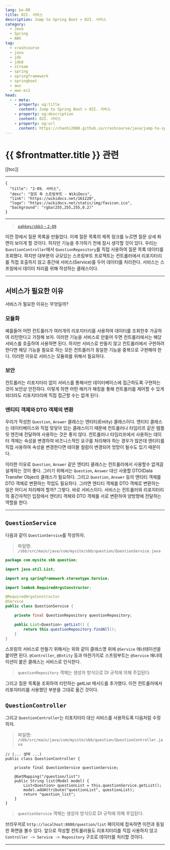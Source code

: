 ```yaml
---
lang: ko-KR
title: 02I. 서비스
description: Jump to Spring Boot > 02I. 서비스
category:
  - Java
  - Spring
  - AWS
tag: 
  - crashcourse
  - java
  - jdk
  - jdk8
  - stream
  - spring
  - springframework
  - springboot
  - aws
  - aws-ec2
head:
  - - meta:
    - property: og:title
      content: Jump to Spring Boot > 02I. 서비스
    - property: og:description
      content: 02I. 서비스
    - property: og:url
      content: https://chanhi2000.github.io/crashcourse/java/jump-to-spring-boot/02I.html
---
```


# {{ $frontmatter.title }} 관련

[[toc]]

---

```component VPCard
{
  "title": "2-09. 서비스",
  "desc": "점프 투 스프링부트 - WikiDocs",
  "link": "https://wikidocs.net/161220",
  "logo": "https://wikidocs.net/static/img/favicon.ico",
  "background": "rgba(255,255,255,0.2)"
}
```

---

> [<FontIcon icon="iconfont icon-github"/> `pahkey/sbb3` - <FontIcon icon="fas fa-folder-open"/> `2-09`](https://github.com/pahkey/sbb3/tree/2-09)

<VidStack src="youtube/jeag544IJQ8"/>

이전 장에서 질문 목록을 만들었다. 이제 질문 목록의 제목 링크를 누르면 질문 상세 화면이 보이게 할 것이다. 하지만 기능을 추가하기 전에 잠시 생각할 것이 있다. 우리는 `QuestionController`에서 `QuestionRepository`를 직접 사용하여 질문 목록 데이터를 조회했다. 하지만 대부분의 규모있는 스프링부트 프로젝트는 컨트롤러에서 리포지터리를 직접 호출하지 않고 중간에 서비스(Service)를 두어 데이터를 처리한다. 서비스는 스프링에서 데이터 처리를 위해 작성하는 클래스이다.

---

## 서비스가 필요한 이유

서비스가 필요한 이유는 무엇일까?

### 모듈화

예를들어 어떤 컨트롤러가 여러개의 리포지터리를 사용하여 데이터를 조회한후 가공하여 리턴한다고 가정해 보자. 이러한 기능을 서비스로 만들어 두면 컨트롤러에서는 해당 서비스를 호출하여 사용하면 된다. 하지만 서비스로 만들지 않고 컨트롤러에서 구현하려 한다면 해당 기능을 필요로 하는 모든 컨트롤러가 동일한 기능을 중복으로 구현해야 한다. 이러한 이유로 서비스는 모듈화를 위해서 필요하다.

### 보안

컨트롤러는 리포지터리 없이 서비스를 통해서만 데이터베이스에 접근하도록 구현하는 것이 보안상 안전하다. 이렇게 하면 어떤 해커가 해킹을 통해 컨트롤러를 제어할 수 있게 되더라도 리포지터리에 직접 접근할 수는 없게 된다.

### 엔티티 객체와 DTO 객체의 변환

우리가 작성한 `Question`, `Answer` 클래스는 엔티티(Entity) 클래스이다. 엔티티 클래스는 데이터베이스와 직접 맞닿아 있는 클래스이기 때문에 컨트롤러나 타임리프 같은 템플릿 엔진에 전달하여 사용하는 것은 좋지 않다. 컨트롤러나 타임리프에서 사용하는 데이터 객체는 속성을 변경하여 비즈니스적인 요구를 처리해야 하는 경우가 많은데 엔티티를 직접 사용하여 속성을 변경한다면 테이블 컬럼이 변경되어 엉망이 될수도 있기 때문이다.

이러한 이유로 `Question`, `Answer` 같은 엔티티 클래스는 컨트롤러에서 사용할수 없게끔 설계하는 것이 좋다. 그러기 위해서는 `Question`, `Answer` 대신 사용할 DTO(Data Transfer Object) 클래스가 필요하다. 그리고 `Question`, `Answer` 등의 엔티티 객체를 DTO 객체로 변환하는 작업도 필요하다. 그러면 엔티티 객체를 DTO 객체로 변환하는 일은 어디서 처리해야 할까? 그렇다. 바로 서비스이다. 서비스는 컨트롤러와 리포지터리의 중간자적인 입장에서 엔티티 객체와 DTO 객체를 서로 변환하여 양방향에 전달하는 역할을 한다.

---

## `QuestionService`

다음과 같이 `QuestionService`를 작성하자.

> 파일명: <FontIcon icon="fas fa-folder-open"/>`/sbb/src/main/java/com/mysite/sbb/question/`<FontIcon icon="fa-brands fa-java"/>`QuestionService.java`

```java
package com.mysite.sbb.question;

import java.util.List;

import org.springframework.stereotype.Service;

import lombok.RequiredArgsConstructor;

@RequiredArgsConstructor
@Service
public class QuestionService {

    private final QuestionRepository questionRepository;

    public List<Question> getList() {
        return this.questionRepository.findAll();
    }
}
```

스프링의 서비스로 만들기 위해서는 위와 같이 클래스명 위에 `@Service` 애너테이션을 붙이면 된다. `@Controller`, `@Entity` 등과 마찬가지로 스프링부트는 `@Service` 애너테이션이 붙은 클래스는 서비스로 인식한다.

> `questionRepository` 객체는 생성자 방식으로 DI 규칙에 의해 주입된다.

그리고 질문 목록을 조회하여 리턴하는 getList 메서드를 추가했다. 이전 컨트롤러에서 리포지터리를 사용했던 부분을 그대로 옮긴 것이다.

## `QuestionController`

그리고 `QuestionController`는 리포지터리 대신 서비스를 사용하도록 다음처럼 수정하자.

> 파일명: <FontIcon icon="fas fa-folder-open"/>`/sbb/src/main/java/com/mysite/sbb/question/`<FontIcon icon="fa-brands fa-java"/>`QuestionController.java`

```java{4,8}
// (... 생략 ...)
public class QuestionController {

    private final QuestionService questionService;

    @GetMapping("/question/list")
    public String list(Model model) {
        List<Question> questionList = this.questionService.getList();
        model.addAttribute("questionList", questionList);
        return "question_list";
    }
}
```

> `questionService` 객체는 생성자 방식으로 DI 규칙에 의해 주입된다.

브라우저로 `http://localhost:8080/question/list` 페이지에 접속하면 이전과 동일한 화면을 볼수 있다. 앞으로 작성할 컨트롤러들도 리포지터리를 직접 사용하지 않고 `Controller -> Service -> Repository` 구조로 데이터를 처리할 것이다.

---
